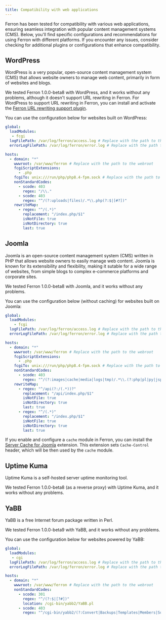 ```yaml
---
title: Compatibility with web applications
---
```


Ferron has been tested for compatibility with various web applications, ensuring seamless integration with popular content management systems (CMS). Below, you'll find specific configurations and recommendations for using Ferron with different platforms. If you encounter any issues, consider checking for additional plugins or configurations that enhance compatibility.

## WordPress

WordPress is a very popular, open-source content management system (CMS) that allows website owners to manage web content, primarily in form of websites and blogs.

We tested Ferron 1.0.0-beta8 with WordPress, and it works without any problems, although it doesn't support URL rewriting in Ferron. For WordPress to support URL rewriting in Ferron, you can install and activate the [Ferron URL rewriting support plugin](https://github.com/ferronweb/ferron-rewrite-support).

You can use the configuration below for websites built on WordPress:

```yaml
global:
  loadModules:
   - fcgi
  logFilePath: /var/log/ferron/access.log # Replace with the path to the access log
  errorLogFilePath: /var/log/ferron/error.log # Replace with the path to the error log

hosts:
  - domain: "*"
    wwwroot: /var/www/ferron # Replace with the path to the webroot
    fcgiScriptExtensions:
      - .php
    fcgiTo: unix:///run/php/php8.4-fpm.sock # Replace with the path to the PHP-FPM socket
    nonStandardCodes:
      - scode: 403
        regex: "/\\."
      - scode: 403
        regex: "^/(?:uploads|files)/.*\\.php(?:$|[#?])"
    rewriteMap:
      - regex: "^/(.*)"
        replacement: "/index.php/$1"
        isNotFile: true
        isNotDirectory: true
        last: true
```

## Joomla

Joomla is an open-source content management system (CMS) written in PHP that allows website owners to easily manage web content. Joomla is known for its extensibility and flexibility, making it sutable for a wide range of websites, from simple blogs to complex e-commerce platforms and corporate sites.

We tested Ferron 1.0.0-beta8 with Joomla, and it works without any problems.

You can use the configuration below (without caching) for websites built on Joomla:

```yaml
global:
  loadModules:
    - fcgi
  logFilePath: /var/log/ferron/access.log # Replace with the path to the access log
  errorLogFilePath: /var/log/ferron/error.log # Replace with the path to the error log

hosts:
  - domain: "*"
    wwwroot: /var/www/ferron # Replace with the path to the webroot
    fcgiScriptExtensions:
      - .php
    fcgiTo: unix:///run/php/php8.4-fpm.sock # Replace with the path to the PHP-FPM socket
    nonStandardCodes:
      - scode: 403
        regex: "^/(?:images|cache|media|logs|tmp)/.*\\.(?:php|pl|py|jsp|asp|sh|cgi)(?:$|[#?])"
    rewriteMap:
      - regex: "^/api(?:/(.*))?"
        replacement: "/api/index.php/$1"
        isNotFile: true
        isNotDirectory: true
        last: true
      - regex: "^/(.*)"
        replacement: "/index.php/$1"
        isNotFile: true
        isNotDirectory: true
        last: true
```

If you enable and configure a `cache` module in Ferron, you can install the [Server Cache for Joomla](https://www.web-expert.gr/en/joomla-extensions/item/127-nginx-server-cache-joomla) extension. This extension sets `Cache-Control` header, which will be then used by the `cache` module.

## Uptime Kuma

Uptime Kuma is a self-hosted server uptime monitoring tool.

We tested Ferron 1.0.0-beta8 (as a reverse proxy) with Uptime Kuma, and it works without any problems.

## YaBB

YaBB is a free Internet forum package written in Perl.

We tested Ferron 1.0.0-beta9 with YaBB, and it works without any problems.

You can use the configuration below for websites powered by YaBB:

```yaml
global:
  loadModules:
   - cgi
  logFilePath: /var/log/ferron/access.log # Replace with the path to the access log
  errorLogFilePath: /var/log/ferron/error.log # Replace with the path to the error log

hosts:
  - domain: "*"
    wwwroot: /var/www/ferron # Replace with the path to the webroot
    nonStandardCodes:
      - scode: 301
        regex: "^/(?:$|[?#])"
        location: /cgi-bin/yabb2/YaBB.pl
      - scode: 403
        regex: "^/cgi-bin/yabb2/(?:Convert|Backups|Templates|Members|Sources|Admin|Messages|Languages|Variables|Boards|Help|Modules)(?:$|[/?#])"
```